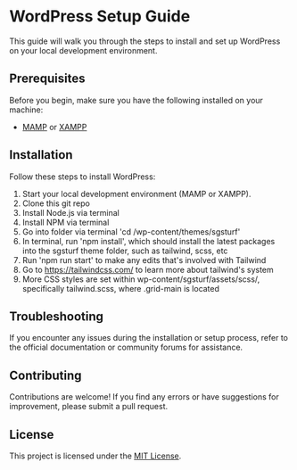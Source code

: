 # WordPress Setup Guide

This guide will walk you through the steps to install and set up WordPress on your local development environment.

## Prerequisites

Before you begin, make sure you have the following installed on your machine:

- [MAMP](https://www.mamp.info/) or [XAMPP](https://www.apachefriends.org/index.html)

## Installation

Follow these steps to install WordPress:

1. Start your local development environment (MAMP or XAMPP).
2. Clone this git repo
3. Install Node.js via terminal
4. Install NPM via terminal
5. Go into folder via terminal 'cd /wp-content/themes/sgsturf'
6. In terminal, run 'npm install', which should install the latest packages into the sgsturf theme folder, such as tailwind, scss, etc
7. Run 'npm run start' to make any edits that's involved with Tailwind
8. Go to https://tailwindcss.com/ to learn more about tailwind's system
9. More CSS styles are set within wp-content/sgsturf/assets/scss/, specifically tailwind.scss, where .grid-main is located

## Troubleshooting

If you encounter any issues during the installation or setup process, refer to the official documentation or community forums for assistance.

## Contributing

Contributions are welcome! If you find any errors or have suggestions for improvement, please submit a pull request.

## License

This project is licensed under the [MIT License](LICENSE).
